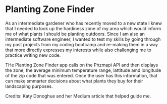 # Planting Zone Finder

As an intermediate gardener who has recently moved to a new state I knew that I needed to look up the hardiness zone of my area which would inform me of what plants I should be planting outdoors. Since I am also an intermediate software engineer, I wanted to test my skills by going through my past projects from my coding bootcamp and re-making them in a way that more directly expresses my interests while also challenging me to practice writing new code.

THe Planting Zone Finder app calls on the Phzmapi API and then displays the zone, the average minimum temperature range, lattitude amd longitude of the zip code that was entered. Once the user has this information, that can make smmarter decisions about what plants they buy for their landscaping purposes.

Credits: Katy Donoghue and her Medium article that helped guide me.
